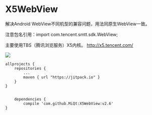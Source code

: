 # X5WebView  
  
解决Android WebView不同机型的兼容问题，用法同原生WebView一致。  
  
注意包名引用：import com.tencent.smtt.sdk.WebView;  
  
主要使用TBS（腾讯浏览服务）X5内核。 http://x5.tencent.com/  

[![](https://jitpack.io/v/MiQt/X5WebView.svg)](https://jitpack.io/#MiQt/X5WebView)

	allprojects {
		repositories {
			...
			maven { url "https://jitpack.io" }
		}
	}


        dependencies {
	        compile 'com.github.MiQt:X5WebView:v2.6'
	}
